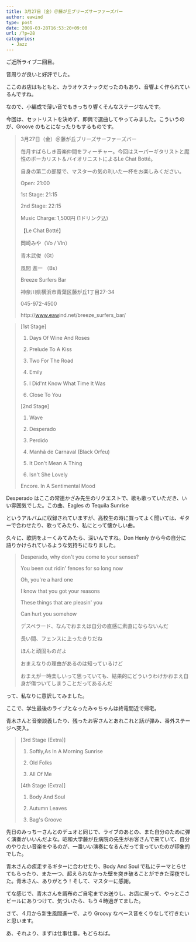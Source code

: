 ```yaml
---
title: 3月27日（金）＠藤が丘ブリーズサーファーズバー
author: eawind
type: post
date: 2009-03-28T16:53:20+09:00
url: /?p=28
categories:
  - Jazz
---
```

ご近所ライブ二回目。

音周りが良いと好評でした。

ここのお店はもともと、カラオケスナックだったのもあり、音響よく作られているんですね。

なので、小編成で薄い音でもきっちり響くそんなステージなんです。

今回は、セットリストを決めず、即興で選曲してやってみました。こういうのが、Groove のもとになったりもするものです。

> 3月27日（金）＠藤が丘ブリーズサーファーズバー
>
> 毎月すばらしき音楽仲間をフィーチャー。今回はスーパーギタリストと魔性のボーカリスト＆バイオリニストによるLe Chat Botté。
>
> 自身の第二の部屋で、マスターの気の利いた一杯をお楽しみください。
>
> Open: 21:00
>
> 1st Stage: 21:15
>
> 2nd Stage: 22:15
>
> Music Charge: 1,500円 (1ドリンク込)
>
> 【Le Chat Botté】
>
> 岡崎みや（Vo / Vln）
>
> 青木武俊（Gt）
>
> 風間 進一 （Bs）
>
> Breeze Surfers Bar
>
> 神奈川県横浜市青葉区藤が丘1丁目27-34
>
> 045-972-4500
>
> http://<wbr />www.eaw<wbr />ind.net<wbr />/breeze<wbr />_surfer<wbr />s_bar/

> [1st Stage]
>
> 1. Days Of Wine And Roses
>
> 2. Prelude To A Kiss
>
> 3. Two For The Road
>
> 4. Emily
>
> 5. I Did'nt Know What Time It Was
>
> 6. Close To You
>
> [2nd Stage]
>
> 1. Wave
>
> 2. Desperado
>
> 3. Perdido
>
> 4. Manhã de Carnaval (Black Orfeu)
>
> 5. It Don't Mean A Thing
>
> 6. Isn't She Lovely
>
> Encore. In A Sentimental Mood

Desperado はここの常連かざみ先生のリクエストで、歌も歌っていただき、いい雰囲気でした。この曲、Eagles の Tequila Sunrise

というアルバムに収録されていますが、高校生の時に買ってよく聞いては、ギターで合わせたり、歌ってみたり、私にとって懐かしい曲。

久々に、歌詞をよーくみてみたら、深いんですね。Don Henly から今の自分に語りかけられているような気持ちになりました。

> Desperado, why don't you come to your senses?
>
> You been out ridin' fences for so long now
>
> Oh, you're a hard one
>
> I know that you got your reasons
>
> These things that are pleasin' you
>
> Can hurt you somehow
>
> デスペラード、なんでおまえは自分の直感に素直にならないんだ
>
> 長い間、フェンスに上ったきりだね
>
> ほんと頑固ものだよ
>
> おまえなりの理由があるのは知っているけど
>
> おまえが一時楽しいって思っていても、結果的にどういうわけかおまえ自身が傷ついてしまうことだってあるんだ

って、私なりに意訳してみました。

ここで、学生最後のライブとなったみゃちゃんは終電間近で帰宅。

青木さんと音楽談義したり、残ったお客さんとあれこれと話が弾み、番外ステージへ突入。

> [3rd Stage (Extra)]
>
> 1. Softly,As In A Morning Sunrise
>
> 2. Old Folks
>
> 3. All Of Me
>
> [4th Stage (Extra)]
>
> 1. Body And Soul
>
> 2. Autumn Leaves
>
> 3. Bag's Groove

先日のみっちーさんとのデュオと同じで、ライブのあとの、また自分のために弾く演奏がいいんだよな。昭和大学藤が丘病院の先生がお客さんで来ていて、自分のやりたい音楽をやるのが、一番いい演奏になるんだって言っていたのが印象的でした。

青木さんの疾走するギターに合わせたり、Body And Soul で私にテーマとらせてもらったり、また一つ、超えられなかった壁を突き破ることができた深夜でした。青木さん、ありがとう！そして、マスターに感謝。

てな感じで、青木さんを調布のご自宅までお送りし、お店に戻って、やっとこさビールにありつけて、気づいたら、もう４時過ぎてました。

さて、４月から新生風間進一で、より Groovy なベース音をくりなして行きたいと思います。

あ、それより、まずは仕事仕事。もどらねば。
